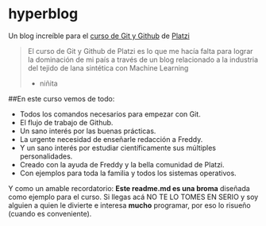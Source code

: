 # hyperblog
Un blog increíble para el [curso de Git y Github](https://platzi.com/clases/git-github/ "curso de Git y Github") de [Platzi](http://platzi.com "Platzi")
>El curso de Git y Github de Platzi es lo que me hacía falta para lograr la dominación de mi país a través de un blog relacionado a la industria del tejido de lana sintética con Machine Learning
>- niñita

##En este curso vemos de todo:
* Todos los comandos necesarios para empezar con Git.
* El flujo de trabajo de Github.
* Un sano interés por las buenas prácticas.
* La urgente necesidad de enseñarle redacción a Freddy.
* Y un sano interés por estudiar científicamente sus múltiples personalidades.
* Creado con la ayuda de Freddy y la bella comunidad de Platzi.
* Con ejemplos para toda la familia y todos los sistemas operativos.

Y como un amable recordatorio: **Este readme.md es una broma** diseñada como ejemplo para el curso. Si llegas acá NO TE LO TOMES EN SERIO y soy alguien a quien le divierte e interesa **mucho** programar, por eso lo risueño (cuando es conveniente).